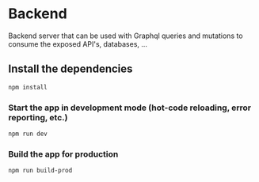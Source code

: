 # Backend

Backend server that can be used with Graphql queries and mutations to consume the exposed API's, databases, ...

## Install the dependencies
```bash
npm install
```

### Start the app in development mode (hot-code reloading, error reporting, etc.)
```bash
npm run dev
```

### Build the app for production
```bash
npm run build-prod
```
